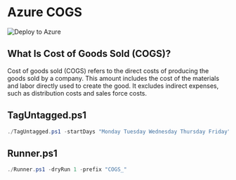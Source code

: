 # Azure COGS

![Deploy to Azure](https://aka.ms/deploytoazurebutton)

## What Is Cost of Goods Sold (COGS)?
Cost of goods sold (COGS) refers to the direct costs of producing the goods sold by a company. This amount includes the cost of the materials and labor directly used to create the good. It excludes indirect expenses, such as distribution costs and sales force costs.

## TagUntagged.ps1

```powershell
./TagUntagged.ps1 -startDays "Monday Tuesday Wednesday Thursday Friday" -stopDays "Monday Tuesday Wednesday Thursday Friday" -startTime "08:45" -stopTime "18:30" -dryRun 1 -prefix "COGS_"
```

## Runner.ps1

```powershell
./Runner.ps1 -dryRun 1 -prefix "COGS_"
```